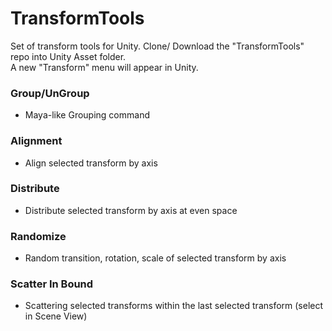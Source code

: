 # TransformTools
Set of transform tools for Unity.
Clone/ Download the "TransformTools" repo into Unity Asset folder.<br/>
A new "Transform" menu will appear in Unity.

### Group/UnGroup
- Maya-like Grouping command

### Alignment
- Align selected transform by axis

### Distribute
- Distribute selected transform by axis at even space

### Randomize
- Random transition, rotation, scale of selected transform by axis

### Scatter In Bound
- Scattering selected transforms within the last selected transform (select in Scene View)